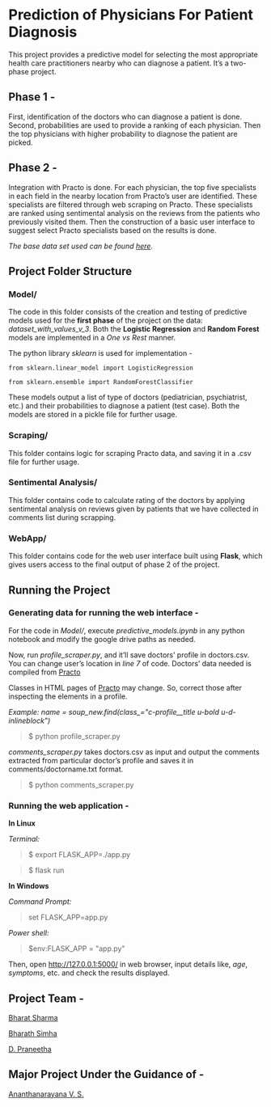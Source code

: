 # Prediction of Physicians For Patient Diagnosis 

This project provides a predictive model for selecting the most appropriate health care practitioners nearby who can diagnose a patient. It’s a two-phase project.

## Phase 1 -
First, identification of the doctors who can diagnose a patient is done. Second, probabilities are used to provide a ranking of each physician. Then the top physicians with higher probability to diagnose the patient are
picked.

## Phase 2 -
Integration with Practo is done. For each physician, the top five specialists in each field in the nearby location from Practo’s user are identified. These specialists are filtered through web scraping on Practo.
These specialists are ranked using sentimental analysis on the reviews from the patients who previously visited them. Then the construction of a basic user interface to suggest select Practo specialists based on the results is done.

*The base data set used can be found [here](https://health.data.ny.gov/api/views/rmwa-zns4/rows.csv?accessType=DOWNLOAD).*

## Project Folder Structure 
### Model/
The code in this folder consists of the creation and testing of predictive models used for the **first phase** of the project on the data: *dataset_with_values_v_3*. Both the **Logistic Regression** and **Random Forest** models are implemented in a *One vs Rest* manner. 

The python library *sklearn* is used for implementation - 

```from sklearn.linear_model import LogisticRegression```

 ```from sklearn.ensemble import RandomForestClassifier ```

These models output a list of type of doctors (pediatrician, psychiatrist, etc.) and their probabilities to diagnose a patient (test case). Both the models are stored in a pickle file for further usage.

### Scraping/ 
This folder contains logic for scraping Practo data, and saving it in a .csv file for further usage. 

### Sentimental Analysis/ 
This folder contains code to calculate rating of the doctors by applying sentimental analysis on reviews given by patients that we have collected in comments list during scrapping.

### WebApp/ 
This folder contains code for the web user interface built using **Flask**, which gives users access to the final output of phase 2 of the project.

## Running the Project 
### Generating data for running the web interface -
For the code in *Model/*, execute *predictive_models.ipynb* in any python notebook and modify the google drive paths as needed.
 
Now, run *profile_scraper.py*, and it’ll save doctors’ profile in doctors.csv. You can change user’s location in *line 7* of code. Doctors’ data needed is compiled from [Practo](https://www.practo.com/) 

Classes in HTML pages of [Practo](https://www.practo.com/) may change. So, correct those after inspecting the elements in a profile.

*Example: name = soup_new.find(class_="c-profile__title u-bold u-d-inlineblock")*
>$ python profile_scraper.py

*comments_scraper.py* takes doctors.csv as input and output the comments extracted from particular doctor’s profile and saves it in comments/doctorname.txt format.
>$ python comments_scraper.py

### Running the web application -
**In Linux**

*Terminal:*
> $ export FLASK_APP=./app.py
 
> $ flask run
 
**In Windows**

*Command Prompt:*
> set FLASK_APP=app.py

*Power shell:*
> $env:FLASK_APP = "app.py"

Then, open http://127.0.0.1:5000/ in web browser, input details like, *age*, *symptoms*, etc. and check the results displayed.

## Project Team -

[Bharat Sharma](https://github.com/GENU05)

[Bharath Simha](https://github.com/bharathred)

[D. Praneetha](https://github.com/Shira98)

## Major Project Under the Guidance of -

[Ananthanarayana V. S.](http://infotech.nitk.ac.in/faculty/ananthanarayana-v-s) 
